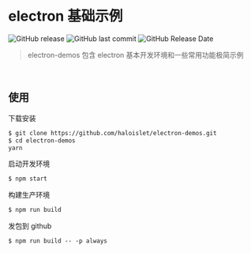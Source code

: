 # electron 基础示例
![GitHub release](https://img.shields.io/github/release/haloislet/electron-demos.svg?style=popout) ![GitHub last commit](https://img.shields.io/github/last-commit/haloislet/electron-demos.svg?style=popout) ![GitHub Release Date](https://img.shields.io/github/release-date/haloislet/electron-demos.svg?style=popout)

> electron-demos 包含 electron 基本开发环境和一些常用功能极简示例

<br>

## 使用
下载安装
```bash
$ git clone https://github.com/haloislet/electron-demos.git
$ cd electron-demos
yarn
```

启动开发环境
```bash
$ npm start
```

构建生产环境
```bash
$ npm run build
```

发包到 github
```
$ npm run build -- -p always
```
